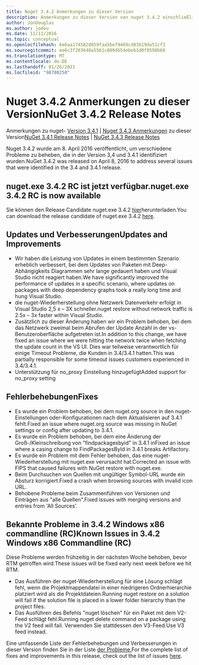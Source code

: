 ```yaml
---
title: Nuget 3.4.2 Anmerkungen zu dieser Version
description: Anmerkungen zu dieser Version von nuget 3.4.2 einschließlich bekannter Probleme, Fehlerbehebungen, hinzugefügter Features und dcrs.
author: JonDouglas
ms.author: jodou
ms.date: 11/11/2016
ms.topic: conceptual
ms.openlocfilehash: 6e6aa174582d059faa5bef9469cd83b19da51cf3
ms.sourcegitcommit: ee6c3f203648a5561c809db54ebeb1d0f0598b68
ms.translationtype: MT
ms.contentlocale: de-DE
ms.lasthandoff: 01/26/2021
ms.locfileid: "98780250"
---
```

# <a name="nuget-342-release-notes"></a><span data-ttu-id="d0996-103">Nuget 3.4.2 Anmerkungen zu dieser Version</span><span class="sxs-lookup"><span data-stu-id="d0996-103">NuGet 3.4.2 Release Notes</span></span>

<span data-ttu-id="d0996-104">Anmerkungen zu nuget- [Version 3.4.1](../release-notes/nuget-3.4.1.md)  |  [Nuget 3.4.3 Anmerkungen](../release-notes/nuget-3.4.3.md) zu dieser Version</span><span class="sxs-lookup"><span data-stu-id="d0996-104">[NuGet 3.4.1 Release Notes](../release-notes/nuget-3.4.1.md) | [NuGet 3.4.3 Release Notes](../release-notes/nuget-3.4.3.md)</span></span>

<span data-ttu-id="d0996-105">Nuget 3.4.2 wurde am 8. April 2016 veröffentlicht, um verschiedene Probleme zu beheben, die in der Version 3,4 und 3.4.1 identifiziert wurden.</span><span class="sxs-lookup"><span data-stu-id="d0996-105">NuGet 3.4.2 was released on April 8, 2016 to address several issues that were identified in the 3.4 and 3.4.1 release.</span></span>

## <a name="nugetexe-342-rc-is-now-available"></a><span data-ttu-id="d0996-106">nuget.exe 3.4.2 RC ist jetzt verfügbar.</span><span class="sxs-lookup"><span data-stu-id="d0996-106">nuget.exe 3.4.2 RC is now available</span></span>

<span data-ttu-id="d0996-107">Sie können den Release Candidate nuget.exe 3.4.2 [hier](https://dist.nuget.org/index.html)herunterladen.</span><span class="sxs-lookup"><span data-stu-id="d0996-107">You can download the release candidate of nuget.exe 3.4.2 [here](https://dist.nuget.org/index.html).</span></span>

## <a name="updates-and-improvements"></a><span data-ttu-id="d0996-108">Updates und Verbesserungen</span><span class="sxs-lookup"><span data-stu-id="d0996-108">Updates and Improvements</span></span>

* <span data-ttu-id="d0996-109">Wir haben die Leistung von Updates in einem bestimmten Szenario erheblich verbessert, bei dem Updates von Paketen mit Deep-Abhängigkeits Diagrammen sehr lange gedauert haben und Visual Studio nicht reagiert haben.</span><span class="sxs-lookup"><span data-stu-id="d0996-109">We have significantly improved the performance of updates in a specific scenario, where updates on packages with deep dependency graphs took a really long time and hung Visual Studio.</span></span>
* <span data-ttu-id="d0996-110">die nuget-Wiederherstellung ohne Netzwerk Datenverkehr erfolgt in Visual Studio 2,5 x – 3X schneller.</span><span class="sxs-lookup"><span data-stu-id="d0996-110">nuget restore without network traffic is 2.5x – 3x faster within Visual Studio.</span></span>
* <span data-ttu-id="d0996-111">Zusätzlich zu dieser Änderung haben wir ein Problem behoben, bei dem das Netzwerk zweimal beim Abrufen der Update Anzahl in der vs-Benutzeroberfläche aufgetreten ist.</span><span class="sxs-lookup"><span data-stu-id="d0996-111">In addition to this change, we have fixed an issue where we were hitting the network twice when fetching the update count in the VS UI.</span></span> <span data-ttu-id="d0996-112">Dies war teilweise verantwortlich für einige Timeout Probleme, die Kunden in 3.4/3.4.1 hatten.</span><span class="sxs-lookup"><span data-stu-id="d0996-112">This was partially responsible for some timeout issues customers experienced in 3.4/3.4.1.</span></span>
* <span data-ttu-id="d0996-113">Unterstützung für no_proxy Einstellung hinzugefügt</span><span class="sxs-lookup"><span data-stu-id="d0996-113">Added support for no_proxy setting</span></span>

## <a name="fixes"></a><span data-ttu-id="d0996-114">Fehlerbehebungen</span><span class="sxs-lookup"><span data-stu-id="d0996-114">Fixes</span></span>

* <span data-ttu-id="d0996-115">Es wurde ein Problem behoben, bei dem nuget.org source in den nuget-Einstellungen oder-Konfigurationen nach dem Aktualisieren auf 3.4.1 fehlt.</span><span class="sxs-lookup"><span data-stu-id="d0996-115">Fixed an issue where nuget.org source was missing in NuGet settings or config after updating to 3.4.1.</span></span>
* <span data-ttu-id="d0996-116">Es wurde ein Problem behoben, bei dem eine Änderung der Groß-/Kleinschreibung von "findpackagesbyid" in 3.4.1 in</span><span class="sxs-lookup"><span data-stu-id="d0996-116">Fixed an issue where a casing change to FindPackagesById in 3.4.1 breaks Artifactory.</span></span>
* <span data-ttu-id="d0996-117">Es wurde ein Problem mit dem Fehler behoben, das eine nuget-Wiederherstellung mit nuget.exe verursacht hat.</span><span class="sxs-lookup"><span data-stu-id="d0996-117">Corrected an issue with FIPS that caused failures with NuGet restore with nuget.exe.</span></span>
* <span data-ttu-id="d0996-118">Beim Durchsuchen von Quellen mit ungültiger Symbol-URL wurde ein Absturz korrigiert.</span><span class="sxs-lookup"><span data-stu-id="d0996-118">Fixed a crash when browsing sources with invalid icon URL.</span></span>
* <span data-ttu-id="d0996-119">Behobene Probleme beim Zusammenführen von Versionen und Einträgen aus "alle Quellen".</span><span class="sxs-lookup"><span data-stu-id="d0996-119">Fixed issues with merging versions and entries from 'All Sources'.</span></span>

## <a name="known-issues-in-342-windows-x86-commandline-rc"></a><span data-ttu-id="d0996-120">Bekannte Probleme in 3.4.2 Windows x86 commandline (RC)</span><span class="sxs-lookup"><span data-stu-id="d0996-120">Known Issues in 3.4.2 Windows x86 Commandline (RC)</span></span>

<span data-ttu-id="d0996-121">Diese Probleme werden frühzeitig in der nächsten Woche behoben, bevor RTM getroffen wird.</span><span class="sxs-lookup"><span data-stu-id="d0996-121">These issues will be fixed early next week before we hit RTM.</span></span>

*  <span data-ttu-id="d0996-122">Das Ausführen der nuget-Wiederherstellung für eine Lösung schlägt fehl, wenn die Projektmappendatei in einer niedrigeren Ordnerhierarchie platziert wird als die Projektdateien.</span><span class="sxs-lookup"><span data-stu-id="d0996-122">Running nuget restore on a solution will fail if the solution file is placed in a lower folder hierarchy than the project files.</span></span>
*  <span data-ttu-id="d0996-123">Das Ausführen des Befehls "nuget löschen" für ein Paket mit dem V2-Feed schlägt fehl.</span><span class="sxs-lookup"><span data-stu-id="d0996-123">Running nuget delete command on a package using the V2 feed will fail.</span></span> <span data-ttu-id="d0996-124">Verwenden Sie stattdessen den V3-Feed.</span><span class="sxs-lookup"><span data-stu-id="d0996-124">Use V3 feed instead.</span></span>


<span data-ttu-id="d0996-125">Eine umfassende Liste der Fehlerbehebungen und Verbesserungen in dieser Version finden Sie in der Liste [der Probleme.](https://github.com/NuGet/Home/issues?utf8=%E2%9C%93&q=is%3Aissue+milestone%3A3.4.2++is%3Aclosed+)</span><span class="sxs-lookup"><span data-stu-id="d0996-125">For the complete list of fixes and improvements in this release, check out the list of issues [here](https://github.com/NuGet/Home/issues?utf8=%E2%9C%93&q=is%3Aissue+milestone%3A3.4.2++is%3Aclosed+).</span></span>